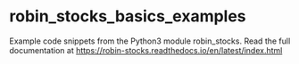 # robin_stocks_basics_examples
Example code snippets from the Python3 module robin_stocks. Read the full documentation at https://robin-stocks.readthedocs.io/en/latest/index.html
